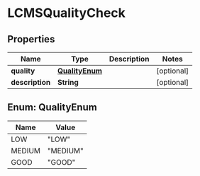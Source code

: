 

# LCMSQualityCheck



## Properties

| Name | Type | Description | Notes |
|------------ | ------------- | ------------- | -------------|
|**quality** | [**QualityEnum**](#QualityEnum) |  |  [optional] |
|**description** | **String** |  |  [optional] |



## Enum: QualityEnum

| Name | Value |
|---- | -----|
| LOW | &quot;LOW&quot; |
| MEDIUM | &quot;MEDIUM&quot; |
| GOOD | &quot;GOOD&quot; |



